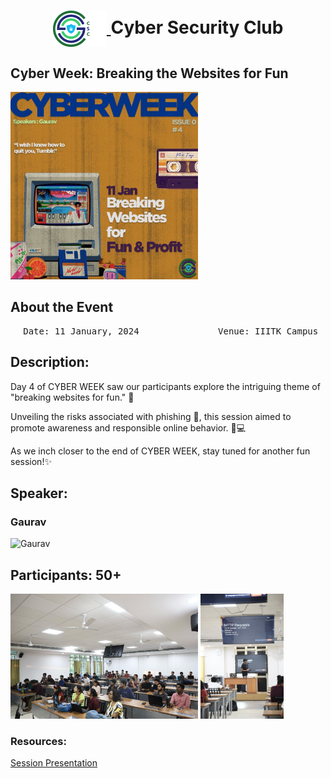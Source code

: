 <h1 align="center">
    <a href="https://github.com/CSYClubIIITK/ClubVault">
        <img src="https://raw.githubusercontent.com/CSYClubIIITK/ClubVault/main/Logo.png" valign="middle" height="58" alt="CSY logo" />
    </a>
    <span valign="middle">
        Cyber Security Club
    </span>
</h1>

<h2>Cyber Week: Breaking the Websites for Fun</h2>
<section>
    <div class="container container1">
        <div class="content">
            <img class="banner" src="breaking_websites.jpeg" alt="Breaking the Websites for Fun" style="height:300px;">
            <br>
            <h2>About the Event</h2>
            <p><pre><center> Date: 11 January, 2024               Venue: IIITK Campus</center></pre></p>
            <h2>Description:</h2>
            <p>Day 4 of CYBER WEEK saw our participants explore the intriguing theme of "breaking websites for fun." 🔐

Unveiling the risks associated with phishing 🎣, this session aimed to promote awareness and responsible online behavior. 👤💻

As we inch closer to the end of CYBER WEEK, stay tuned for another fun session!✨
</p>

 <h2>Speaker:</h2>
 <h3>Gaurav</h3>
    <img src="../../Cyber Security Club Introductory Session/gaurav.JPG" float="left" height="150" alt="Gaurav" />

<h2>Participants: 50+</h2>
    <img src="pic1.jpeg" float="left" height="200" alt="p1" />
    <img src="pic2.jpeg" float="left" height="200" alt="p2" />
            

### Resources:

[Session Presentation](https://docs.google.com/presentation/d/1MPbzbWQxWUYUOVhLm3jgCM6WX16EXWEXxboBsL1VvHg/edit?usp=sharing)